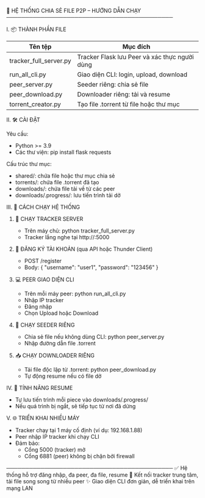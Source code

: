 📁 HỆ THỐNG CHIA SẺ FILE P2P – HƯỚNG DẪN CHẠY
────────────────────────────────────────────

I. 📦 THÀNH PHẦN FILE

| Tên tệp              | Mục đích                                           |
|----------------------|----------------------------------------------------|
| tracker_full_server.py | Tracker Flask lưu Peer và xác thực người dùng     |
| run_all_cli.py         | Giao diện CLI: login, upload, download            |
| peer_server.py         | Seeder riêng: chia sẻ file                        |
| peer_download.py       | Downloader riêng: tải và resume                   |
| torrent_creator.py     | Tạo file .torrent từ file hoặc thư mục            |

II. 🛠 CÀI ĐẶT

Yêu cầu:
- Python >= 3.9
- Các thư viện:
    pip install flask requests

Cấu trúc thư mục:
- shared/: chứa file hoặc thư mục chia sẻ
- torrents/: chứa file .torrent đã tạo
- downloads/: chứa file tải về từ các peer
- downloads/.progress/: lưu tiến trình tải dở

III. 🚀 CÁCH CHẠY HỆ THỐNG

1. 🔗 CHẠY TRACKER SERVER
   - Trên máy chủ:
     python tracker_full_server.py
   - Tracker lắng nghe tại http://<IP>:5000

2. 🧑 ĐĂNG KÝ TÀI KHOẢN (qua API hoặc Thunder Client)
   - POST /register
   - Body:
     {
       "username": "user1",
       "password": "123456"
     }

3. 💻 PEER GIAO DIỆN CLI
   - Trên mỗi máy peer:
     python run_all_cli.py
   - Nhập IP tracker
   - Đăng nhập
   - Chọn Upload hoặc Download

4. 📡 CHẠY SEEDER RIÊNG
   - Chia sẻ file nếu không dùng CLI:
     python peer_server.py
   - Nhập đường dẫn file .torrent

5. 📥 CHẠY DOWNLOADER RIÊNG
   - Tải file độc lập từ .torrent:
     python peer_download.py
   - Tự động resume nếu có file dở

IV. 🔁 TÍNH NĂNG RESUME

- Tự lưu tiến trình mỗi piece vào downloads/.progress/
- Nếu quá trình bị ngắt, sẽ tiếp tục từ nơi đã dừng

V. 🌐 TRIỂN KHAI NHIỀU MÁY

- Tracker chạy tại 1 máy cố định (ví dụ: 192.168.1.88)
- Peer nhập IP tracker khi chạy CLI
- Đảm bảo:
  - Cổng 5000 (tracker) mở
  - Cổng 6881 (peer) không bị chặn bởi firewall

────────────────────────────────────────────
✅ Hệ thống hỗ trợ đăng nhập, đa peer, đa file, resume
📡 Kết nối tracker trung tâm, tải file song song từ nhiều peer
✨ Giao diện CLI đơn giản, dễ triển khai trên mạng LAN
